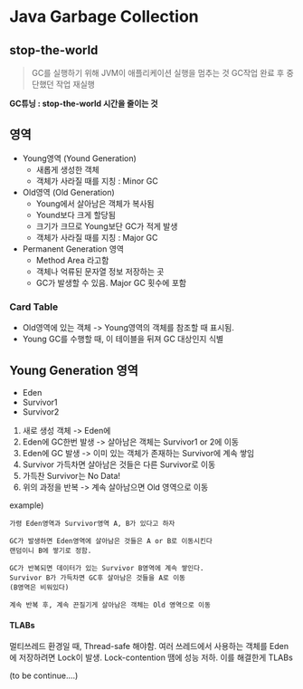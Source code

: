 # Java Garbage Collection

## stop-the-world
> GC를 실행하기 위해 JVM이 애플리케이션 실행을 멈추는 것
> GC작업 완료 후 중단했던 작업 재실행

__GC튜닝 : stop-the-world 시간을 줄이는 것__


## 영역
- Young영역 (Yound Generation)
  - 새롭게 생성한 객체
  - 객체가 사라질 때를 지칭 : Minor GC 
- Old영역 (Old Generation)
  - Young에서 살아남은 객체가 복사됨
  - Yound보다 크게 할당됨
  - 크기가 크므로 Young보단 GC가 적게 발생
  - 객체가 사라질 때를 지칭 : Major GC
- Permanent Generation 영역
  - Method Area 라고함
  - 객체나 억류된 문자열 정보 저장하는 곳
  - GC가 발생할 수 있음. Major GC 횟수에 포함


### Card Table
- Old영역에 있는 객체 -> Young영역의 객체를 참조할 때 표시됨.
- Young GC를 수행할 때, 이 테이블을 뒤져 GC 대상인지 식별


## Young Generation 영역

- Eden
- Survivor1
- Survivor2

1. 새로 생성 객체 -> Eden에
2. Eden에 GC한번 발생 -> 살아남은 객체는 Survivor1 or 2에 이동
3. Eden에 GC 발생 -> 이미 있는 객체가 존재하는 Survivor에 계속 쌓임
4. Survivor 가득차면 살아남은 것들은 다른 Survivor로 이동
5. 가득찬 Survivor는 No Data!
6. 위의 과정을 반복 -> 계속 살아남으면 Old 영역으로 이동

example)
```
가령 Eden영역과 Survivor영역 A, B가 있다고 하자

GC가 발생하면 Eden영역에 살아남은 것들은 A or B로 이동시킨다
랜덤이니 B에 쌓기로 정함.

GC가 반복되면 데이터가 있는 Survivor B영역에 계속 쌓인다.
Survivor B가 가득차면 GC후 살아남은 것들을 A로 이동
(B영역은 비워있다)

계속 반복 후, 계속 끈질기게 살아남은 객체는 Old 영역으로 이동
```

#### TLABs
멀티쓰레드 환경일 때, Thread-safe 해야함.
여러 쓰레드에서 사용하는 객체를 Eden에 저장하려면 Lock이 발생.
Lock-contention 땜에 성능 저하. 이를 해결한게 TLABs


(to be continue....)
